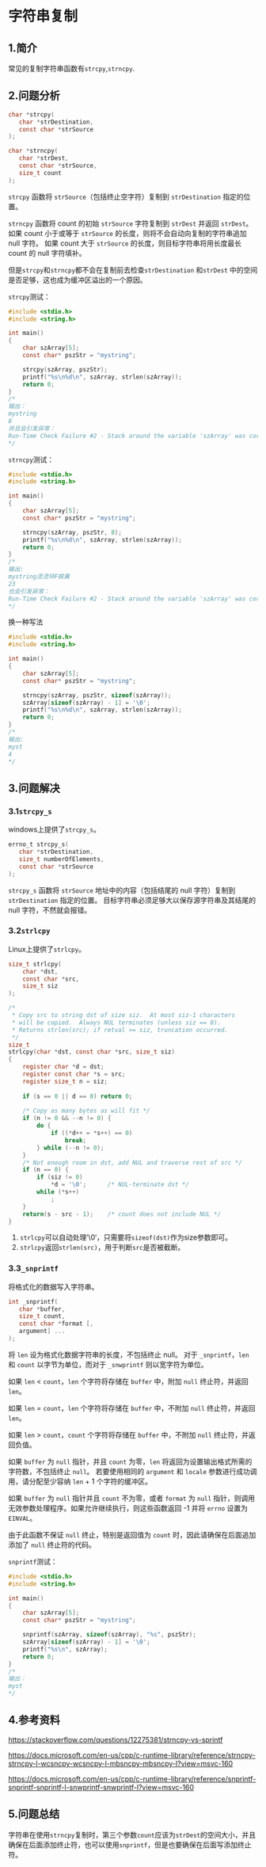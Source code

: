 # 字符串复制

## 1.简介

常见的复制字符串函数有`strcpy`,`strncpy`.

## 2.问题分析

```c
char *strcpy(
   char *strDestination,
   const char *strSource 
);

char *strncpy(
   char *strDest,
   const char *strSource,
   size_t count 
);

```

`strcpy` 函数将 `strSource`（包括终止空字符）复制到 `strDestination` 指定的位置。

`strncpy` 函数将 count 的初始 `strSource` 字符复制到  `strDest` 并返回 `strDest`。 如果 count 小于或等于 `strSource`  的长度，则将不会自动向复制的字符串追加 null 字符。 如果 count 大于 `strSource`  的长度，则目标字符串将用长度最长 count 的 null 字符填补。

但是`strcpy`和`strncpy`都不会在复制前去检查`strDestination` 和`strDest` 中的空间是否足够，这也成为缓冲区溢出的一个原因。

`strcpy`测试：

```c
#include <stdio.h>
#include <string.h>

int main()
{
    char szArray[5];
    const char* pszStr = "mystring";

    strcpy(szArray, pszStr);
    printf("%s\n%d\n", szArray, strlen(szArray));
    return 0;
}
/*
输出：
mystring
8
并且会引发异常：
Run-Time Check Failure #2 - Stack around the variable 'szArray' was corrupted. 
*/
```

`strncpy`测试：

```c
#include <stdio.h>
#include <string.h>

int main()
{
    char szArray[5];
    const char* pszStr = "mystring";

    strncpy(szArray, pszStr, 8);
    printf("%s\n%d\n", szArray, strlen(szArray));
    return 0;
}
/*
输出:
mystring烫烫琗F槟黃
23
也会引发异常：
Run-Time Check Failure #2 - Stack around the variable 'szArray' was corrupted. 
*/
```

换一种写法

```c
#include <stdio.h>
#include <string.h>

int main()
{
    char szArray[5];
    const char* pszStr = "mystring";

    strncpy(szArray, pszStr, sizeof(szArray));
    szArray[sizeof(szArray) - 1] = '\0';
    printf("%s\n%d\n", szArray, strlen(szArray));
    return 0;
}
/*
输出:
myst
4
*/
```



## 3.问题解决

### 3.1`strcpy_s`

windows上提供了`strcpy_s`。

```c
errno_t strcpy_s(
   char *strDestination,
   size_t numberOfElements,
   const char *strSource 
);
```

`strcpy_s` 函数将 `strSource` 地址中的内容（包括结尾的 null 字符）复制到 `strDestination` 指定的位置。 目标字符串必须足够大以保存源字符串及其结尾的 null 字符，不然就会报错。

### 3.2`strlcpy`

Linux上提供了`strlcpy`。

```c
size_t strlcpy(
	char *dst, 
	const char *src, 
	size_t siz
);

/*
 * Copy src to string dst of size siz.  At most siz-1 characters
 * will be copied.  Always NUL terminates (unless siz == 0).
 * Returns strlen(src); if retval >= siz, truncation occurred.
 */
size_t
strlcpy(char *dst, const char *src, size_t siz)
{
    register char *d = dst;
    register const char *s = src;
    register size_t n = siz;
 
    if (s == 0 || d == 0) return 0;
    
    /* Copy as many bytes as will fit */
    if (n != 0 && --n != 0) {
        do {
            if ((*d++ = *s++) == 0)
                break;
        } while (--n != 0);
    }
    /* Not enough room in dst, add NUL and traverse rest of src */
    if (n == 0) {
        if (siz != 0)
            *d = '\0';      /* NUL-terminate dst */
        while (*s++)
            ;
    }
    return(s - src - 1);    /* count does not include NUL */
}
```

1. `strlcpy`可以自动处理’\0‘，只需要将`sizeof(dst)`作为size参数即可。
2. `strlcpy`返回`strlen(src)`，用于判断`src`是否被截断。

### 3.3`_snprintf`

将格式化的数据写入字符串。

```c
int _snprintf(
   char *buffer,
   size_t count,
   const char *format [,
   argument] ... 
);
```

将 `len`  设为格式化数据字符串的长度，不包括终止 null。 对于 `_snprintf`，`len` 和 `count` 以字节为单位，而对于 `_snwprintf` 则以宽字符为单位。

如果 `len` < `count`，`len` 个字符将存储在 `buffer` 中，附加 `null` 终止符，并返回 `len`。

如果 `len` = `count`，`len` 个字符将存储在 `buffer` 中，不附加 `null` 终止符，并返回 `len`。

如果 `len` > `count`，`count` 个字符将存储在 `buffer` 中，不附加 `null` 终止符，并返回负值。

如果 `buffer` 为 `null` 指针，并且  `count` 为零，`len`  将返回为设置输出格式所需的字符数，不包括终止 `null`。 若要使用相同的 `argument` 和 `locale`  参数进行成功调用，请分配至少容纳 `len` + 1 个字符的缓冲区。

如果 `buffer` 为 `null` 指针并且 `count` 不为零，或者 `format` 为 `null`  指针，则调用无效参数处理程序。如果允许继续执行，则这些函数返回 -1 并将 `errno` 设置为 `EINVAL`。

由于此函数不保证 `null` 终止，特别是返回值为 `count` 时，因此请确保在后面追加添加了 `null` 终止符的代码。

`snprintf`测试：

```c
#include <stdio.h>
#include <string.h>

int main()
{
    char szArray[5];
    const char* pszStr = "mystring";

    snprintf(szArray, sizeof(szArray), "%s", pszStr);
    szArray[sizeof(szArray) - 1] = '\0';
    printf("%s\n", szArray);
    return 0;
}
/*
输出：
myst
*/
```

## 4.参考资料

https://stackoverflow.com/questions/12275381/strncpy-vs-sprintf

https://docs.microsoft.com/en-us/cpp/c-runtime-library/reference/strncpy-strncpy-l-wcsncpy-wcsncpy-l-mbsncpy-mbsncpy-l?view=msvc-160

https://docs.microsoft.com/en-us/cpp/c-runtime-library/reference/snprintf-snprintf-snprintf-l-snwprintf-snwprintf-l?view=msvc-160

## 5.问题总结

字符串在使用`strncpy`复制时，第三个参数`count`应该为`strDest`的空间大小，并且确保在后面添加终止符，也可以使用`snprintf`，但是也要确保在后面写添加终止符。




